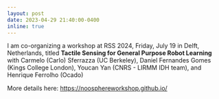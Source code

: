 ```yaml
---
layout: post
date: 2023-04-29 21:40:00-0400
inline: true
---
```


I am co-organizing a workshop at RSS 2024, Friday, July 19 in Delft, Netherlands, titled **Tactile Sensing for General Purpose Robot Learning**
with Carmelo (Carlo) Sferrazza (UC Berkeley), Daniel Fernandes Gomes (Kings College London), Youcan Yan (CNRS - LIRMM IDH team), and Henrique Ferrolho (Ocado)

More details here: https://noosphereworkshop.github.io/

